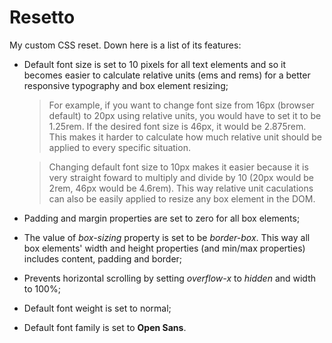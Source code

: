# Resetto

My custom CSS reset. Down here is a list of its features:

+ Default font size is set to 10 pixels for all text elements and so it becomes easier to calculate relative units (ems and rems) for a better responsive typography and box element resizing;

  > For example, if you want to change font size from 16px (browser default) to 20px using relative units, you would have to set it to be 1.25rem. If the desired font size is 46px, it would be 2.875rem. This makes it harder to calculate how much relative unit should be applied to every specific situation.

  > Changing default font size to 10px makes it easier because it is very straight foward to multiply and divide by 10 (20px would be 2rem, 46px would be 4.6rem). This way relative unit caculations can also be easily applied to resize any box element in the DOM.

+ Padding and margin properties are set to zero for all box elements;

+ The value of *box-sizing* property is set to be *border-box*. This way all box elements' width and height properties (and min/max properties) includes content, padding and border;

+ Prevents horizontal scrolling by setting *overflow-x* to *hidden* and width to 100%;

+ Default font weight is set to normal;

+ Default font family is set to **Open Sans**.
